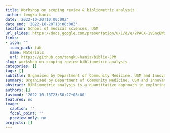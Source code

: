 ```yaml
---
title: Workshop on scoping review & bibliometric analysis
author: tengku-hanis
date: '2022-10-20T10:00:00Z'
date_end: '2022-10-20T13:00:00Z'
location: School of medical sciences, USM
url_slides: https://docs.google.com/presentation/u/1/d/e/2PACX-1vSncBWzmXldPRTwQVs_RtBIMljMT8wqFGQ8oJiZ7EohyVagotaeVp8yBoB3ThKkzijtoXHVaSZcFjoe/pub?start=false&loop=false&delayms=3000&slide=id.p
links:
- icon: ""
  icon_pack: fab
  name: Materials
  url: https://github.com/tengku-hanis/biblio-JPM
slug: workshop-on-scoping-review-bibliometric-analysis
categories: []
tags: []
subtitle: Organised by Department of Community Medicine, USM and Innovative Network of Community Club (INCOME)
summary: Organised by Department of Community Medicine, USM and Innovative Network of Community Club (INCOME).
abstract: Bibliometric analysis is a quantitative approach in exploring the patterns of publications and literatures in certain research area. This workshop demonstrated a bibliometric analysis using bibliometrix package in R. This workshop was exclusively organised for Doctorate of Public Health (DrPH) candidates in Univerisiti Sains Malaysia.
authors: []
lastmod: '2022-10-18T23:50:27+08:00'
featured: no
image:
  caption: ''
  focal_point: ''
  preview_only: no
projects: []
---
```


